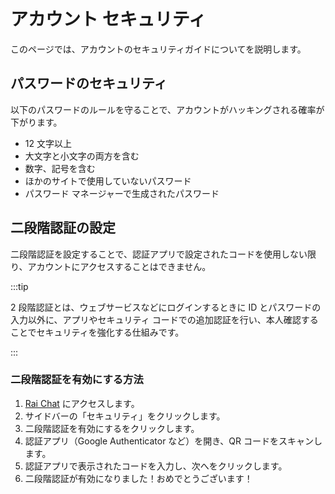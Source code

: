 # アカウント セキュリティ

このページでは、アカウントのセキュリティガイドについてを説明します。

## パスワードのセキュリティ

以下のパスワードのルールを守ることで、アカウントがハッキングされる確率が下がります。

- 12 文字以上
- 大文字と小文字の両方を含む
- 数字、記号を含む
- ほかのサイトで使用していないパスワード
- パスワード マネージャーで生成されたパスワード

## 二段階認証の設定

二段階認証を設定することで、認証アプリで設定されたコードを使用しない限り、アカウントにアクセスすることはできません。

:::tip

2 段階認証とは、ウェブサービスなどにログインするときに ID とパスワードの入力以外に、アプリやセキュリティ コードでの追加認証を行い、本人確認することでセキュリティを強化する仕組みです。

:::

### 二段階認証を有効にする方法

1. [Rai Chat](https://chat.raic.dev/) にアクセスします。
2. サイドバーの「セキュリティ」をクリックします。
3. 二段階認証を有効にするをクリックします。
4. 認証アプリ（Google Authenticator など）を開き、QR コードをスキャンします。
5. 認証アプリで表示されたコードを入力し、次へをクリックします。
6. 二段階認証が有効になりました！おめでとうございます！